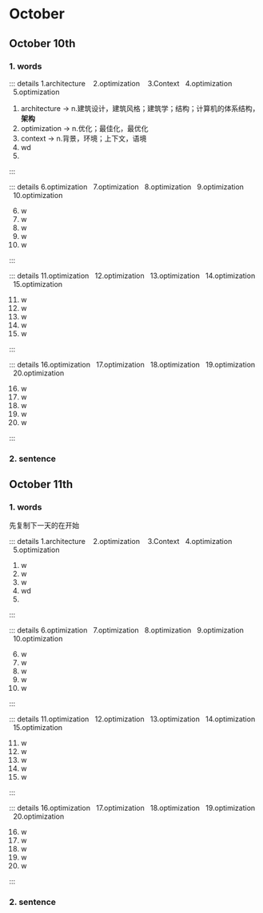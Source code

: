 # October

## October 10th

### 1. words

::: details 1.architecture &nbsp;&nbsp; 2.optimization &nbsp;&nbsp; 3.Context &nbsp;&nbsp;4.optimization &nbsp;&nbsp;5.optimization &nbsp;&nbsp;

1. architecture -> n.建筑设计，建筑风格；建筑学；结构；计算机的体系结构，**架构**
2. optimization -> n.优化；最佳化，最优化
3. context -> n.背景，环境；上下文，语境
4. wd
5.

:::

::: details 6.optimization &nbsp;&nbsp;7.optimization &nbsp;&nbsp;8.optimization &nbsp;&nbsp;9.optimization &nbsp;&nbsp;10.optimization &nbsp;&nbsp;

6. w
7. w
8. w
9. w
10. w

:::

::: details 11.optimization &nbsp;&nbsp;12.optimization &nbsp;&nbsp;13.optimization &nbsp;&nbsp;14.optimization &nbsp;&nbsp;15.optimization &nbsp;&nbsp;

11. w
12. w
13. w
14. w
15. w

:::

::: details 16.optimization &nbsp;&nbsp;17.optimization &nbsp;&nbsp;18.optimization &nbsp;&nbsp;19.optimization &nbsp;&nbsp;20.optimization

16. w
17. w
18. w
19. w
20. w

:::

### 2. sentence

## October 11th

### 1. words

先复制下一天的在开始

::: details 1.architecture &nbsp;&nbsp; 2.optimization &nbsp;&nbsp; 3.Context &nbsp;&nbsp;4.optimization &nbsp;&nbsp;5.optimization &nbsp;&nbsp;

1. w
2. w
3. w
4. wd
5.

:::

::: details 6.optimization &nbsp;&nbsp;7.optimization &nbsp;&nbsp;8.optimization &nbsp;&nbsp;9.optimization &nbsp;&nbsp;10.optimization &nbsp;&nbsp;

6. w
7. w
8. w
9. w
10. w

:::

::: details 11.optimization &nbsp;&nbsp;12.optimization &nbsp;&nbsp;13.optimization &nbsp;&nbsp;14.optimization &nbsp;&nbsp;15.optimization &nbsp;&nbsp;

11. w
12. w
13. w
14. w
15. w

:::

::: details 16.optimization &nbsp;&nbsp;17.optimization &nbsp;&nbsp;18.optimization &nbsp;&nbsp;19.optimization &nbsp;&nbsp;20.optimization

16. w
17. w
18. w
19. w
20. w

:::

### 2. sentence
